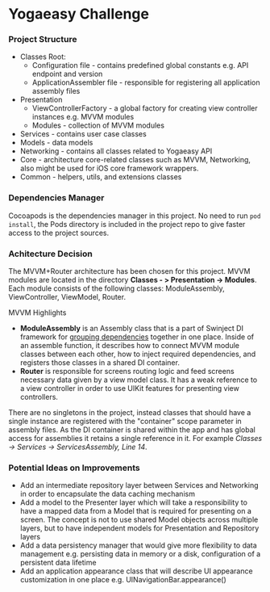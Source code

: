 # Yogaeasy Challenge

### Project Structure

* Classes Root:
    * Configuration file - contains predefined global constants e.g. API endpoint and version
    * ApplicationAssembler file - responsible for registering all application assembly files
* Presentation
    * ViewControllerFactory - a global factory for creating view controller instances e.g. MVVM modules
    * Modules - collection of MVVM modules
* Services - contains user case classes
* Models - data models
* Networking - contains all classes related to Yogaeasy API
* Core - architecture core-related classes such as MVVM, Networking, also might be used for iOS core framework wrappers.
* Common - helpers, utils, and extensions classes

### Dependencies Manager

Cocoapods is the dependencies manager in this project. No need to run `pod install`, the Pods directory is included in the project repo to give faster access to the project sources.

### Achitecture Decision

The MVVM+Router architecture has been chosen for this project. MVVM modules are located in the directory **Classes - > Presentation -> Modules**. Each module consists of the following classes: ModuleAssembly, ViewController, ViewModel, Router.

MVVM Highlights
* **ModuleAssembly** is an Assembly class that is a part of Swinject DI framework for [grouping dependencies](https://github.com/Swinject/Swinject/blob/master/Documentation/Assembler.md) together in one place. Inside of an assemble function, it describes how to connect MVVM module classes between each other, how to inject required dependencies, and registers those classes in a shared DI container.
* **Router** is responsible for screens routing logic and feed screens necessary data given by a view model class. It has a weak reference to a view controller in order to use UIKit features for presenting view controllers.

There are no singletons in the project, instead classes that should have a single instance are registered with the "container" scope parameter in assembly files. As the DI container is shared within the app and has global access for assemblies it retains a single reference in it. For example *Classes -> Services -> ServicesAssembly, Line 14*.


### Potential Ideas on Improvements

* Add an intermediate repository layer between Services and Networking in order to encapsulate the data caching mechanism
* Add a model to the Presenter layer which will take a responsibility to have a mapped data from a Model that is required for presenting on a screen. The concept is not to use shared Model objects across multiple layers, but to have independent models for Presentation and Repository layers
* Add a data persistency manager that would give more flexibility to data management e.g. persisting data in memory or a disk, configuration of a persistent data lifetime
* Add an application appearance class that will describe UI appearance customization in one place e.g. UINavigationBar.appearance()
